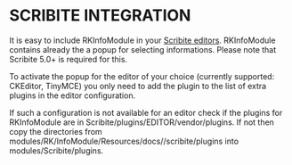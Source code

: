 # SCRIBITE INTEGRATION

It is easy to include RKInfoModule in your [Scribite editors](https://github.com/zikula-modules/Scribite/).
RKInfoModule contains already the a popup for selecting informations.
Please note that Scribite 5.0+ is required for this.

To activate the popup for the editor of your choice (currently supported: CKEditor, TinyMCE)
you only need to add the plugin to the list of extra plugins in the editor configuration.

If such a configuration is not available for an editor check if the plugins for
RKInfoModule are in Scribite/plugins/EDITOR/vendor/plugins. If not then copy the directories from
    modules/RK/InfoModule/Resources/docs//scribite/plugins into modules/Scribite/plugins.
